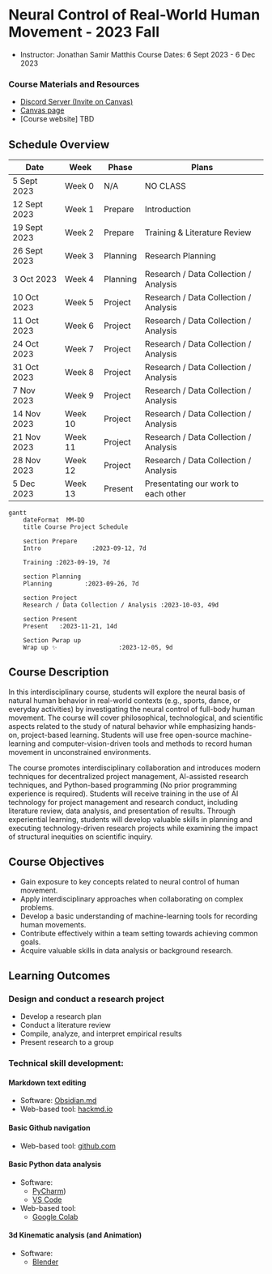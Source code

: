 # Neural Control of Real-World Human Movement - 2023 Fall 
- Instructor: Jonathan Samir Matthis
Course Dates: 6 Sept 2023 - 6 Dec 2023

### Course Materials and Resources
- [Discord Server (Invite on Canvas)](https://northeastern.instructure.com/courses/144116/modules/items/8876606)
- [Canvas page](https://northeastern.instructure.com/courses/144116)
- [Course website] TBD



## Schedule Overview

|Date| Week | Phase | Plans         |
|----|-------|-----|----------|
|   5  Sept 2023 | Week 0 | N/A      |  NO CLASS  | 
|  12  Sept 2023 | Week 1 | Prepare  |  Introduction |
|  19  Sept 2023 | Week 2 | Prepare  |  Training & Literature Review |
|  26  Sept 2023 | Week 3 | Planning | Research Planning |
|   3  Oct 2023  | Week 4 | Planning | Research / Data Collection / Analysis |
|  10  Oct 2023  | Week 5 | Project  | Research / Data Collection / Analysis |
|  11  Oct 2023  | Week 6 | Project  | Research / Data Collection / Analysis |
|  24  Oct 2023  | Week 7 | Project  | Research / Data Collection / Analysis |
|  31  Oct 2023  | Week 8 | Project  | Research / Data Collection / Analysis |
|   7  Nov 2023  | Week 9 | Project  | Research / Data Collection / Analysis |
|  14  Nov 2023  | Week 10| Project  | Research / Data Collection / Analysis |
|  21  Nov 2023  | Week 11| Project  | Research / Data Collection / Analysis |
|  28  Nov 2023  | Week 12| Project  | Research / Data Collection / Analysis |
|   5  Dec 2023  | Week 13| Present  | Presentating our work to each other |

```mermaid
gantt
    dateFormat  MM-DD
    title Course Project Schedule

    section Prepare
    Intro              :2023-09-12, 7d

    Training :2023-09-19, 7d

    section Planning
    Planning         :2023-09-26, 7d

    section Project
    Research / Data Collection / Analysis :2023-10-03, 49d

    section Present
    Present   :2023-11-21, 14d

    Section Pwrap up
    Wrap up ✨                 :2023-12-05, 9d

  ```



## Course Description
In this interdisciplinary course, students will explore the neural basis of natural human behavior in real-world contexts (e.g., sports, dance, or everyday activities) by investigating the neural control of full-body human movement. The course will cover philosophical, technological, and scientific aspects related to the study of natural behavior while emphasizing hands-on, project-based learning. Students will use free open-source machine-learning and computer-vision-driven tools and methods to record human movement in unconstrained environments.

The course promotes interdisciplinary collaboration and introduces modern techniques for decentralized project management, AI-assisted research techniques, and Python-based programming (No prior programming experience is required). Students will receive training in the use of AI technology for project management and research conduct, including literature review, data analysis, and presentation of results. Through experiential learning, students will develop valuable skills in planning and executing technology-driven research projects while examining the impact of structural inequities on scientific inquiry.

    
## Course Objectives
- Gain exposure to key concepts related to neural control of human movement.
- Apply interdisciplinary approaches when collaborating on complex problems.
- Develop a basic understanding of machine-learning tools for recording human movements.
- Contribute effectively within a team setting towards achieving common goals.
- Acquire valuable skills in data analysis or background research.

## Learning Outcomes
### Design and conduct a research project
- Develop a research plan
- Conduct a literature review
- Compile, analyze, and interpret empirical results
- Present research to a group

### Technical skill development:

#### Markdown text editing
- Software: [Obsidian.md](https://obsidian.md/)
- Web-based tool: [hackmd.io](https://hackmd.io)

#### Basic Github navigation
- Web-based tool: [github.com](https://github.com)

#### Basic Python data analysis
- Software:
  -  [PyCharm](https://www.jetbrains.com/pycharm/))
  -  [VS Code](https://code.visualstudio.com/) 
- Web-based tool: 
  - [Google Colab](https://colab.google.com)

#### 3d Kinematic analysis (and Animation)
- Software: 
  - [Blender](https://www.blender.org/)
  

